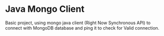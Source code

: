 # Java Mongo Client
Basic project, using mongo java client (Right Now Synchronous API)
to connect with MongoDB database and ping it to check for Valid connection.